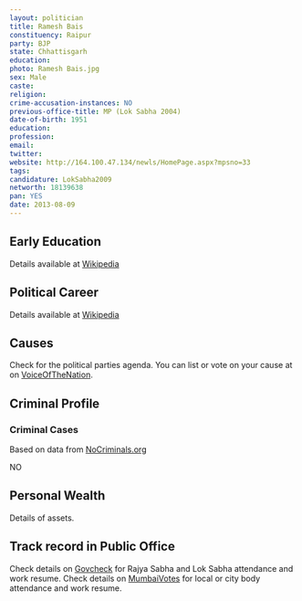 ```yaml
---
layout: politician
title: Ramesh Bais
constituency: Raipur 
party: BJP
state: Chhattisgarh
education: 
photo: Ramesh Bais.jpg
sex: Male
caste: 
religion: 
crime-accusation-instances: NO
previous-office-title: MP (Lok Sabha 2004)
date-of-birth: 1951
education:  
profession: 
email: 
twitter:
website: http://164.100.47.134/newls/HomePage.aspx?mpsno=33
tags: 
candidature: LokSabha2009
networth: 18139638
pan: YES
date: 2013-08-09
---
```


## Early Education
Details available at [Wikipedia](http://www.wikipedia.org/wiki/)

## Political Career
Details available at [Wikipedia](http://www.wikipedia.org/wiki/)

## Causes 
Check for the political parties agenda. You can list or vote on your cause at on [VoiceOfTheNation](http://www.voiceofthenation.org).

## Criminal Profile

### Criminal Cases
Based on data from [NoCriminals.org](http://www.nocriminals.org)

NO

## Personal Wealth
Details of assets.

## Track record in Public Office
Check details on [Govcheck](http://www.govcheck.org) for Rajya Sabha and Lok Sabha attendance and work resume. Check details on [MumbaiVotes](http://www.mumbaivotes.org) for local or city body attendance and work resume.
		